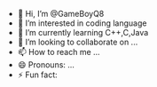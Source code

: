 - 👋 Hi, I’m @GameBoyQ8
- 👀 I’m interested in coding language
- 🌱 I’m currently learning C++,C,Java
- 💞️ I’m looking to collaborate on ...
- 📫 How to reach me ...
- 😄 Pronouns: ...
- ⚡ Fun fact: 

<!---
GameBoyQ8/GameBoyQ8 is a ✨ special ✨ repository because its `README.md` (this file) appears on your GitHub profile.
You can click the Preview link to take a look at your changes.
--->
